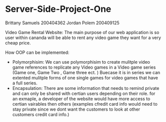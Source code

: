 # Server-Side-Project-One

Brittany Samuels 200404362
Jordan Polem 200409125

Video Game Rental Website:
The main purpose of our web application is so user within cananda will be able to rent any video game they want for a very cheap price.

How OOP can be implemented:
- Polymorphisim: We can use polymorphisim to create mulitple video game references to replicate any Video games in a Video game series (Game one, Game Two , Game three ect. )  Buecase it is in series we can extented mulitple forms of one single games for video games that have a full series. 
- Encapsulation: There are some information that needs to remind private and can only be shared with certian users depending on their role. 
  for an exmaple, a developer of the website would have more access to certian vairables then others (examples cfredit card info would need to stay private since we dont want the customers to look at other customers credit card info.)
  
 
